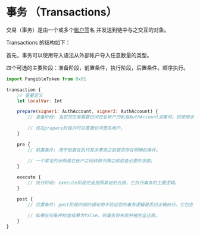 # 事务 （Transactions）

交易（事务）是由一个或多个[帐户](https://docs.onflow.org/cadence/language/accounts)签名 并发送到链中与之交互的对象。

Transactions 的结构如下：

首先，事务可以使用导入语法从外部帐户导入任意数量的类型。

四个可选的主要阶段：准备阶段，前置条件，执行阶段，后置条件。顺序执行。

```javascript
import FungibleToken from 0x01

transaction {
    // 变量定义
    let localVar: Int

    prepare(signer1: AuthAccount, signer2: AuthAccount) {
        // 准备阶段: 当您的交易需要访问签名帐户的私有AuthAccount对象时，将使用该阶段。
        
        // 仅在prepare阶段内可以直接访问签名帐户。
    }

    pre {
        // 前置条件: 用于检查在执行其余事务之前是否存在明确的条件。
        
        // 一个常见的示例是在帐户之间转移令牌之前检查必要的余额。
    }

    execute {
        // 执行阶段: execute阶段完全按照其说的去做，它执行事务的主要逻辑。
    }

    post {
        // 后置条件: post阶段内部的语句用于验证您的事务逻辑是否已正确执行。它包含零个或多个条件检查。
        
        // 如果任何条件检查结果为false，则事务将失败并被完全还原。
    }
}
```

